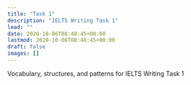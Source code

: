 ```yaml
---
title: "Task 1"
description: "IELTS Writing Task 1"
lead: ""
date: 2020-10-06T08:48:45+00:00
lastmod: 2020-10-06T08:48:45+00:00
draft: false
images: []
---
```


Vocabulary, structures, and patterns for IELTS Writing Task 1
